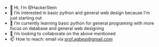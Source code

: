 - 👋 Hi, I’m @HackerStein
- 👀 I’m interested in basic python and general web design because I'm just starting out
- 🌱 I’m currently learning basic python for general programing with more focus on database and general web designing
- 💞️ I’m looking to collaborate on the above mentioned
- 📫 How to reach: email via prof.agbesi@gmail.com

<!---
HackerStein/HackerStein is a ✨ special ✨ repository because its `README.md` (this file) appears on your GitHub profile.
You can click the Preview link to take a look at your changes.
--->
